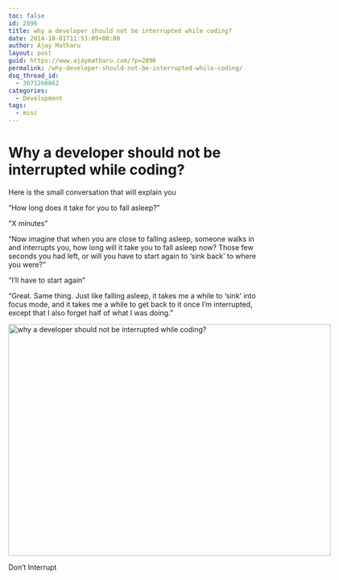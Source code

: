 ```yaml
---
toc: false
id: 2896
title: why a developer should not be interrupted while coding?
date: 2014-10-01T11:53:09+00:00
author: Ajay Matharu
layout: post
guid: https://www.ajaymatharu.com/?p=2896
permalink: /why-developer-should-not-be-interrupted-while-coding/
dsq_thread_id:
  - 3071260862
categories:
  - Development
tags: 
  - misc
---
```

# Why a developer should not be interrupted while coding?

Here is the small conversation that will explain you

“How long does it take for you to fall asleep?”

“X minutes”

“Now imagine that when you are close to falling asleep, someone walks in and interrupts you, how long will it take you to fall asleep now? Those few seconds you had left, or will you have to start again to ‘sink back’ to where you were?”

“I’ll have to start again”

“Great. Same thing. Just like falling asleep, it takes me a while to ‘sink’ into focus mode, and it takes me a while to get back to it once I’m interrupted, except that I also forget half of what I was doing.”

<div id="attachment_2900" style="width: 650px" class="wp-caption aligncenter">
  <a href="https://blog.ajaymatharu.com/wp-content/uploads/2014/10/Dontinterrupt.jpg"><img class="size-full wp-image-2900" src="https://blog.ajaymatharu.com/wp-content/uploads/2014/10/Dontinterrupt.jpg" alt="why a developer should not be interrupted while coding?" width="640" height="461" srcset="https://blog.ajaymatharu.com/wp-content/uploads/2014/10/Dontinterrupt-300x216.jpg 300w, https://blog.ajaymatharu.com/wp-content/uploads/2014/10/Dontinterrupt.jpg 640w" sizes="(max-width: 640px) 100vw, 640px" /></a>
  
  <p class="wp-caption-text">
    Don&#8217;t Interrupt
  </p>
</div>
